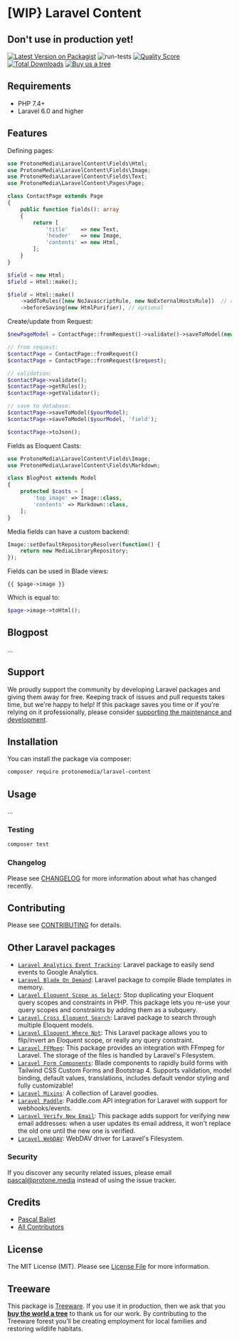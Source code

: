 # [WIP} Laravel Content
## Don't use in production yet!

[![Latest Version on Packagist](https://img.shields.io/packagist/v/protonemedia/laravel-content.svg?style=flat-square)](https://packagist.org/packages/protonemedia/laravel-content)
![run-tests](https://github.com/protonemedia/laravel-content/workflows/run-tests/badge.svg)
[![Quality Score](https://img.shields.io/scrutinizer/g/protonemedia/laravel-content.svg?style=flat-square)](https://scrutinizer-ci.com/g/protonemedia/laravel-content)
[![Total Downloads](https://img.shields.io/packagist/dt/protonemedia/laravel-content.svg?style=flat-square)](https://packagist.org/packages/protonemedia/laravel-content)
[![Buy us a tree](https://img.shields.io/badge/Treeware-%F0%9F%8C%B3-lightgreen)](https://plant.treeware.earth/protonemedia/laravel-content)

## Requirements

* PHP 7.4+
* Laravel 6.0 and higher

## Features

Defining pages:

```php
use ProtoneMedia\LaravelContent\Fields\Html;
use ProtoneMedia\LaravelContent\Fields\Image;
use ProtoneMedia\LaravelContent\Fields\Text;
use ProtoneMedia\LaravelContent\Pages\Page;

class ContactPage extends Page
{
    public function fields(): array
    {
        return [
            'title'    => new Text,
            'header'   => new Image,
            'contents' => new Html,
        ];
    }
}

$field = new Html;
$field = Html::make();

$field = Html::make()
    ->addToRules([new NoJavascriptRule, new NoExternalHostsRule])  // optional
    ->beforeSaving(new HtmlPurifier), // optional
```

Create/update from Request:

```php
$newPageModel = ContactPage::fromRequest()->validate()->saveToModel(new PageModel);

// from request:
$contactPage = ContactPage::fromRequest()
$contactPage = ContactPage::fromRequest($request);

// validation:
$contactPage->validate();
$contactPage->getRules();
$contactPage->getValidator();

// save to database:
$contactPage->saveToModel($yourModel);
$contactPage->saveToModel($yourModel, 'field');

$contactPage->toJson();
```

Fields as Eloquent Casts:

```php
use ProtoneMedia\LaravelContent\Fields\Image;
use ProtoneMedia\LaravelContent\Fields\Markdown;

class BlogPost extends Model
{
    protected $casts = [
        'top_image' => Image::class,
        'contents' => Markdown::class,
    ];
}
```

Media fields can have a custom backend:

```php
Image::setDefaultRepositoryResolver(function() {
    return new MediaLibraryRepository;
});
```

Fields can be used in Blade views:

```blade
{{ $page->image }}
```

Which is equal to:

```php
$page->image->toHtml();
```

## Blogpost

...

## Support

We proudly support the community by developing Laravel packages and giving them away for free. Keeping track of issues and pull requests takes time, but we're happy to help! If this package saves you time or if you're relying on it professionally, please consider [supporting the maintenance and development](https://github.com/sponsors/pascalbaljet).

## Installation

You can install the package via composer:

```bash
composer require protonemedia/laravel-content
```

## Usage

...

### Testing

``` bash
composer test
```

### Changelog

Please see [CHANGELOG](CHANGELOG.md) for more information about what has changed recently.

## Contributing

Please see [CONTRIBUTING](CONTRIBUTING.md) for details.

## Other Laravel packages

* [`Laravel Analytics Event Tracking`](https://github.com/protonemedia/laravel-analytics-event-tracking): Laravel package to easily send events to Google Analytics.
* [`Laravel Blade On Demand`](https://github.com/protonemedia/laravel-blade-on-demand): Laravel package to compile Blade templates in memory.
* [`Laravel Eloquent Scope as Select`](https://github.com/protonemedia/laravel-eloquent-scope-as-select): Stop duplicating your Eloquent query scopes and constraints in PHP. This package lets you re-use your query scopes and constraints by adding them as a subquery.
* [`Laravel Cross Eloquent Search`](https://github.com/protonemedia/laravel-cross-eloquent-search): Laravel package to search through multiple Eloquent models.
* [`Laravel Eloquent Where Not`](https://github.com/protonemedia/laravel-eloquent-where-not): This Laravel package allows you to flip/invert an Eloquent scope, or really any query constraint.
* [`Laravel FFMpeg`](https://github.com/protonemedia/laravel-ffmpeg): This package provides an integration with FFmpeg for Laravel. The storage of the files is handled by Laravel's Filesystem.
* [`Laravel Form Components`](https://github.com/protonemedia/laravel-form-components): Blade components to rapidly build forms with Tailwind CSS Custom Forms and Bootstrap 4. Supports validation, model binding, default values, translations, includes default vendor styling and fully customizable!
* [`Laravel Mixins`](https://github.com/protonemedia/laravel-mixins): A collection of Laravel goodies.
* [`Laravel Paddle`](https://github.com/protonemedia/laravel-paddle): Paddle.com API integration for Laravel with support for webhooks/events.
* [`Laravel Verify New Email`](https://github.com/protonemedia/laravel-verify-new-email): This package adds support for verifying new email addresses: when a user updates its email address, it won't replace the old one until the new one is verified.
* [`Laravel WebDAV`](https://github.com/protonemedia/laravel-webdav): WebDAV driver for Laravel's Filesystem.

### Security

If you discover any security related issues, please email pascal@protone.media instead of using the issue tracker.

## Credits

- [Pascal Baljet](https://github.com/protonemedia)
- [All Contributors](../../contributors)

## License

The MIT License (MIT). Please see [License File](LICENSE.md) for more information.

## Treeware

This package is [Treeware](https://treeware.earth). If you use it in production, then we ask that you [**buy the world a tree**](https://plant.treeware.earth/pascalbaljetmedia/laravel-content) to thank us for our work. By contributing to the Treeware forest you’ll be creating employment for local families and restoring wildlife habitats.
